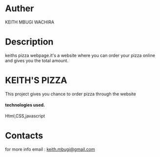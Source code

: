 
# Auther 

KEITH MBUGI WACHIRA 

# Description 

keiths pizza webpage.it's a website where you can order your pizza online and  gives you the total amount. 

# KEITH'S PIZZA 
This project gives you chance to order pizza through the website 

#### technologies used.

Html,CSS,javascript

# Contacts

for more info email : keith.mbugi@gmail.com
